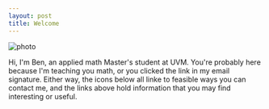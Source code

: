 ```yaml
---
layout: post
title: Welcome 
---
```


![photo](https://scontent-iad3-1.xx.fbcdn.net/v/t1.0-9/18034215_1330621637013624_6296963631498004505_n.jpg?oh=e05b0606379d62b137e568d4ebfca0fa&oe=5A601CB0)

Hi, I'm Ben, an applied math Master's student at UVM. You're probably here because I'm teaching you math, or you clicked the link in my email signature. Either way, the icons below all linke to feasible ways you can contact me, and the links above hold information that you may find interesting or useful.
